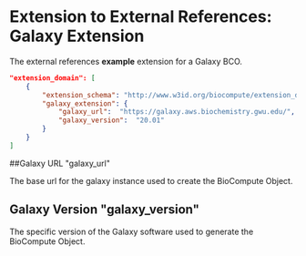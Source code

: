 # Extension to External References: Galaxy Extension

The external references **example** extension for a Galaxy BCO.

```json
"extension_domain": [
    {
        "extension_schema": "http://www.w3id.org/biocompute/extension_domain/1.1.0/galaxy/galaxy_extension.json",
        "galaxy_extension": {
            "galaxy_url":  "https://galaxy.aws.biochemistry.gwu.edu/",
            "galaxy_version":  "20.01"
        }
    }
]
```

##Galaxy URL "galaxy_url"

The base url for the galaxy instance used to create the BioCompute Object.

## Galaxy Version "galaxy_version"

The specific version of the Galaxy software used to generate the BioCompute Object.
